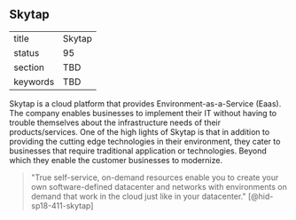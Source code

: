## Skytap


|          |        |
| -------- | ------ |
| title    | Skytap |
| status   | 95     |
| section  | TBD    |
| keywords | TBD    |




Skytap is a cloud platform that provides Environment-as-a-Service
(Eaas). The company enables businesses to implement their IT without
having to trouble themselves about the infrastructure needs of their
products/services. One of the high lights of Skytap is that in addition
to providing the cutting edge technologies in their environment, they
cater to businesses that require traditional application or
technologies. Beyond which they enable the customer businesses to
modernize.

> "True self-service, on-demand resources enable you to create your
> own software-defined datacenter and networks with environments on
> demand that work in the cloud just like in your
> datacenter." [@hid-sp18-411-skytap]
